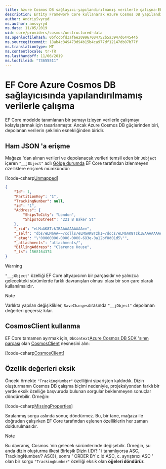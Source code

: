 ```yaml
---
title: Azure Cosmos DB sağlayıcı-yapılandırılmamış verilerle çalışma-EF Core
description: Entity Framework Core kullanarak Azure Cosmos DB yapılandırılmamış verilerle çalışma
author: AndriySvyryd
ms.author: ansvyryd
ms.date: 11/05/2019
uid: core/providers/cosmos/unstructured-data
ms.openlocfilehash: 0bfccbfd3af6e209967004752b5a3947d644544b
ms.sourcegitcommit: 18ab4c349473d94b15b4ca977df12147db07b77f
ms.translationtype: MT
ms.contentlocale: tr-TR
ms.lasthandoff: 11/06/2019
ms.locfileid: "73655511"
---
```

# <a name="working-with-unstructured-data-in-ef-core-azure-cosmos-db-provider"></a>EF Core Azure Cosmos DB sağlayıcısında yapılandırılmamış verilerle çalışma

EF Core modelde tanımlanan bir şemayı izleyen verilerle çalışmayı kolaylaştırmak için tasarlanmıştır. Ancak Azure Cosmos DB güçlerinden biri, depolanan verilerin şeklinin esnekliğinden biridir.

## <a name="accessing-the-raw-json"></a>Ham JSON 'a erişme

Mağaza 'dan alınan verileri ve depolanacak verileri temsil eden bir `JObject` içeren `"__jObject"` adlı [Gölge durumda](../../modeling/shadow-properties.md) EF Core tarafından izlenmeyen özelliklere erişmek mümkündür:

[!code-csharp[Unmapped](../../../../samples/core/Cosmos/UnstructuredData/Sample.cs?highlight=23,24&name=Unmapped)]

``` json
{
    "Id": 1,
    "PartitionKey": "1",
    "TrackingNumber": null,
    "id": "1",
    "Address": {
        "ShipsToCity": "London",
        "ShipsToStreet": "221 B Baker St"
    },
    "_rid": "eLMaAK8TzkIBAAAAAAAAAA==",
    "_self": "dbs/eLMaAA==/colls/eLMaAK8TzkI=/docs/eLMaAK8TzkIBAAAAAAAAAA==/",
    "_etag": "\"00000000-0000-0000-683e-0a12bf8d01d5\"",
    "_attachments": "attachments/",
    "BillingAddress": "Clarence House",
    "_ts": 1568164374
}
```

> [!WARNING]
> `"__jObject"` özelliği EF Core altyapısının bir parçasıdır ve yalnızca gelecekteki sürümlerde farklı davranışları olması olası bir son çare olarak kullanılmalıdır.

> [!NOTE]
> Varlıkta yapılan değişiklikler, `SaveChanges`sırasında `"__jObject"` depolanan değerleri geçersiz kılar.

## <a name="using-cosmosclient"></a>CosmosClient kullanma

EF Core tamamen ayırmak için, `DbContext`[Azure Cosmos DB SDK 'sının parçası](/azure/cosmos-db/sql-api-get-started) olan [CosmosClient](/dotnet/api/Microsoft.Azure.Cosmos.CosmosClient) nesnesini alın:

[!code-csharp[CosmosClient](../../../../samples/core/Cosmos/UnstructuredData/Sample.cs?highlight=3&name=CosmosClient)]

## <a name="missing-property-values"></a>Özellik değerleri eksik

Önceki örnekte `"TrackingNumber"` özelliğini siparişten kaldırdık. Dizin oluşturmanın Cosmos DB çalışma biçimi nedeniyle, projeksiyondan farklı bir yerde eksik özelliğe başvuruda bulunan sorgular beklenmeyen sonuçlar döndürebilir. Örneğin:

[!code-csharp[MissingProperties](../../../../samples/core/Cosmos/UnstructuredData/Sample.cs?name=MissingProperties)]

Sıralanmış sorgu aslında sonuç döndürmez. Bu, bir tane, mağaza ile doğrudan çalışırken EF Core tarafından eşlenen özelliklerin her zaman doldurulmasıdır.

> [!NOTE]
> Bu davranış, Cosmos 'nin gelecek sürümlerinde değişebilir. Örneğin, şu anda dizin oluşturma ilkesi Birleşik Dizin {ID/? ' i tanımlıyorsa ASC, TrackingNumber/? ASC)}, sonra ' ORDER BY c.Id ASC, c. ayrıştırıcı ASC ' olan bir sorgu `"TrackingNumber"` özelliği eksik olan __öğeleri döndürür.__
